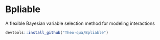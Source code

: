 # Bpliable
A flexible Bayesian variable selection method for modeling interactions

```r
devtools::install_github("Theo-qua/Bpliable")

```
